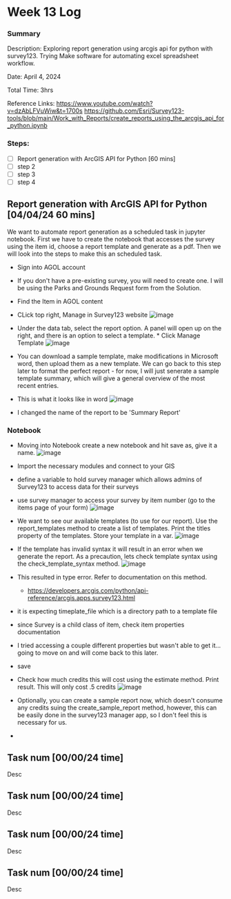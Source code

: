 # Week 13 Log
### Summary

Description: Exploring report generation using arcgis api for python with survey123. Trying Make software for automating excel spreadsheet workflow.

Date: April 4, 2024

Total Time: 3hrs

Reference Links: https://www.youtube.com/watch?v=dzAbLFVuWiw&t=1700s
https://github.com/Esri/Survey123-tools/blob/main/Work_with_Reports/create_reports_using_the_arcgis_api_for_python.ipynb

### Steps:
- [ ] Report generation with ArcGIS API for Python [60 mins]
- [ ] step 2
- [ ] step 3
- [ ] step 4

## Report generation with ArcGIS API for Python [04/04/24 60 mins]

We want to automate report generation as a scheduled task in jupyter notebook. First we have to create the notebook that accesses the survey using the item id, choose a report template and generate as a pdf. Then we will look into the steps to make this an scheduled task.

* Sign into AGOL account
* If you don't have a pre-existing survey, you will need to create one. I will be using the Parks and Grounds Request form from the Solution.
* Find the Item in AGOL content
* CLick top right, Manage in Survey123 website
![image](https://github.com/lowylori/technicallogs/assets/49323685/a59ef697-38ff-4b6d-bb54-287050fb024f)

* Under the data tab, select the report option. A panel will open up on the right, and there is an option to select a template. * Click Manage Template
![image](https://github.com/lowylori/technicallogs/assets/49323685/2c65ab5f-3b30-4fe9-b781-598cee12e41b)

* You can download a sample template, make modifications in Microsoft word, then upload them as a new template. We can go back to this step later to format the perfect report - for now, I will just senerate a sample template summary, which will give a general overview of the most recent entries.
* This is what it looks like in word
![image](https://github.com/lowylori/technicallogs/assets/49323685/cd48e3a3-126b-4b7c-8508-fa7e0a19cbdd)
* I changed the name of the report to be 'Summary Report'

### Notebook

* Moving into Notebook create a new notebook and hit save as, give it a name.
![image](https://github.com/lowylori/technicallogs/assets/49323685/70437820-8eb2-4bed-ad90-5e13c6baf4f8)

* Import the necessary modules and connect to your GIS
* define a variable to hold survey manager which allows admins of Survey123 to access data for their surveys
* use survey manager to access your survey by item number (go to the items page of your form)
![image](https://github.com/lowylori/technicallogs/assets/49323685/29632dad-3cd0-443b-81a1-3613fe922a11)

* We want to see our available templates (to use for our report). Use the report_templates method to create a list of templates. Print the titles property of the templates. Store your template in a var.
![image](https://github.com/lowylori/technicallogs/assets/49323685/c7e5fdc9-386f-4cfc-84d1-9960ab183fe4)

* If the template has invalid syntax it will result in an error when we generate the report. As a precaution, lets check template syntax using the check_template_syntax method.
![image](https://github.com/lowylori/technicallogs/assets/49323685/d5fd4cb0-9788-44a6-ac4c-37f03b581ae4)

* This resulted in type error. Refer to documentation on this method.
  * https://developers.arcgis.com/python/api-reference/arcgis.apps.survey123.html
* it is expecting timeplate_file which is a directory path to a template file
* since Survey is a child class of item, check item properties documentation
* I tried accessing a couple different properties but wasn't able to get it... going to move on and will come back to this later.
* save
* Check how much credits this will cost using the estimate method. Print result. This will only cost .5 credits
![image](https://github.com/lowylori/technicallogs/assets/49323685/5e2cae44-c1c5-4910-86dc-71041383a5a3)

* Optionally, you can create a sample report now, which doesn't consume any credits suing the create_sample_report method, however, this can be easily done in the survey123 manager app, so I don't feel this is necessary for us.
* 




## Task num [00/00/24 time]

Desc

## Task num [00/00/24 time]

Desc

## Task num [00/00/24 time]

Desc

## Task num [00/00/24 time]

Desc
